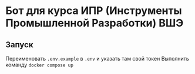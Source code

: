 # Бот для курса ИПР (Инструменты Промышленной Разработки) ВШЭ
## Запуск
Переименовать `.env.example` в `.env` и указать там свой токен
Выполнить команду `docker compose up`